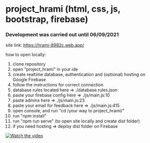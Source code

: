 # project_hrami (html, css, js, bootstrap, firebase)

### Development was carried out until 06/09/2021

site link: https://hrami-8982c.web.app/

how to open locally:
1. clone repository
2. open "project_hrami" in your ide
3. create realtime database, authentication and (optional) hosting on Google Firebase
4. follow the instructions for correct connection
5. database rules located here => ./database.rules.json
6. paste your firebase config here => ./js/main.js:10
7. paste admins here => ./js/main.js:23
8. paste your email for feedback here => ./js/main.js:415
9. open console, and run "cd /your way to project_hrami/"
10. run "npm install"
11. run "npm run serve" (to open site locally and create dist folder)
12. if you need hosting => deploy dist folder on Firebase

[![Watch the video](https://media.discordapp.net/attachments/427079543472390147/1086277271242944623/image_2023-03-17_15-17-03.png?width=881&height=495)](https://drive.google.com/file/d/17sEer7MDOahiZcbN8Co1ah7Z7rmxEN29/view?usp=sharing)
